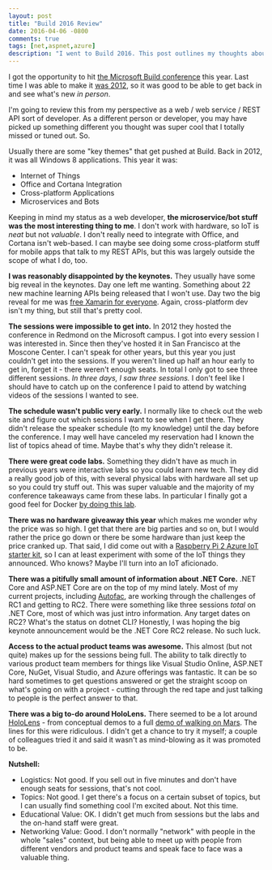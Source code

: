 ```yaml
---
layout: post
title: "Build 2016 Review"
date: 2016-04-06 -0800
comments: true
tags: [net,aspnet,azure]
description: "I went to Build 2016. This post outlines my thoughts about the conference."
---
```

I got the opportunity to hit [the Microsoft Build conference](https://build.microsoft.com/) this year. Last time I was able to make it [was 2012](https://channel9.msdn.com/events/build/2012), so it was good to be able to get back in and see what's new _in person_.

I'm going to review this from my perspective as a web / web service / REST API sort of developer. As a different person or developer, you may have picked up something different you thought was super cool that I totally missed or tuned out. So.

Usually there are some "key themes" that get pushed at Build. Back in 2012, it was all Windows 8 applications. This year it was:

- Internet of Things
- Office and Cortana Integration
- Cross-platform Applications
- Microservices and Bots

Keeping in mind my status as a web developer, **the microservice/bot stuff was the most interesting thing to me**. I don't work with hardware, so IoT is _neat_ but not _valuable_. I don't really need to integrate with Office, and Cortana isn't web-based. I can maybe see doing some cross-platform stuff for mobile apps that talk to my REST APIs, but this was largely outside the scope of what I do, too.

**I was reasonably disappointed by the keynotes.** They usually have some big reveal in the keynotes. Day one left me wanting. Something about 22 new machine learning APIs being released that I won't use. Day two the big reveal for me was [free Xamarin for everyone](https://www.xamarin.com/download). Again, cross-platform dev isn't my thing, but still that's pretty cool.

**The sessions were impossible to get into.** In 2012 they hosted the conference in Redmond on the Microsoft campus. I got into every session I was interested in. Since then they've hosted it in San Francisco at the Moscone Center. I can't speak for other years, but this year you just couldn't get into the sessions. If you weren't lined up half an hour early to get in, forget it - there weren't enough seats. In total I only got to see three different sessions. _In three days, I saw three sessions._ I don't feel like I should have to catch up on the conference I paid to attend by watching videos of the sessions I wanted to see.

**The schedule wasn't public very early.** I normally like to check out the web site and figure out which sessions I want to see when I get there. They didn't release the speaker schedule (to my knowledge) until the day before the conference. I may well have canceled my reservation had I known the list of topics ahead of time. Maybe that's why they didn't release it.

**There were great code labs.** Something they didn't have as much in previous years were interactive labs so you could learn new tech. They did a really good job of this, with several physical labs with hardware all set up so you could try stuff out. This was super valuable and the majority of my conference takeaways came from these labs. In particular I finally got a good feel for Docker [by doing this lab](https://tryazuremarketplace.com/docker).

**There was no hardware giveaway this year** which makes me wonder why the price was so high. I get that there are big parties and so on, but I would rather the price go down or there be some hardware than just keep the price cranked up. That said, I did come out with a [Raspberry Pi 2 Azure IoT starter kit](https://www.adafruit.com/products/2733), so I can at least experiment with some of the IoT things they announced. Who knows? Maybe I'll turn into an IoT aficionado.

**There was a pitifully small amount of information about .NET Core.** .NET Core and ASP.NET Core are on the top of my mind lately. Most of my current projects, including [Autofac](http://autofac.org), are working through the challenges of RC1 and getting to RC2. There were something like three sessions _total_ on .NET Core, most of which was just intro information. Any target dates on RC2? What's the status on dotnet CLI? Honestly, I was hoping the big keynote announcement would be the .NET Core RC2 release. No such luck.

**Access to the actual product teams was awesome.** This almost (but not quite) makes up for the sessions being full. The ability to talk directly to various product team members for things like Visual Studio Online, ASP.NET Core, NuGet, Visual Studio, and Azure offerings was fantastic. It can be so hard sometimes to get questions answered or get the straight scoop on what's going on with a project - cutting through the red tape and just talking to people is the perfect answer to that.

**There was a big to-do around HoloLens.** There seemed to be a lot around [HoloLens](https://www.microsoft.com/microsoft-hololens/en-us) - from conceptual demos to a full [demo of walking on Mars](https://www.youtube.com/watch?v=DXT-ynvI3Lg). The lines for this were ridiculous. I didn't get a chance to try it myself; a couple of colleagues tried it and said it wasn't as mind-blowing as it was promoted to be.

**Nutshell:**

- Logistics: Not good. If you sell out in five minutes and don't have enough seats for sessions, that's not cool.
- Topics: Not good. I get there's a focus on a certain subset of topics, but I can usually find something cool I'm excited about. Not this time.
- Educational Value: OK. I didn't get much from sessions but the labs and the on-hand staff were great.
- Networking Value: Good. I don't normally "network" with people in the whole "sales" context, but being able to meet up with people from different vendors and product teams and speak face to face was a valuable thing.